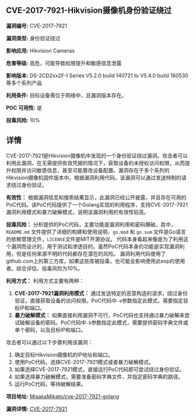 ## CVE-2017-7921-Hikvision摄像机身份验证绕过

**漏洞编号:** CVE-2017-7921

**漏洞类型:** 身份验证绕过

**影响应用:** Hikvision Cameras

**危害等级:** 高危，可能导致权限提升和敏感信息泄露

**影响版本:** DS-2CD2xx2F-I Series V5.2.0 build 140721 to V5.4.0 build 160530等多个系列产品

**利用条件:** 目标设备需位于网络中，且漏洞版本存在。

**POC 可用性:** 是

**投毒风险:** 10%

## 详情

CVE-2017-7921是Hikvision摄像机中发现的一个身份验证绕过漏洞。攻击者可以利用此漏洞，在无需提供有效凭据的情况下，获取设备的未授权访问权限，从而提升权限并访问敏感信息，甚至可能篡改设备配置。漏洞存在于多个系列的Hikvision摄像机固件版本中。根据漏洞利用代码，该漏洞可以通过发送特制的请求绕过身份验证。

**有效性：**
根据漏洞信息和搜索结果显示，此漏洞已经公开披露，并且存在可用的PoC代码。该PoC代码提供了一个Golang实现的利用程序，支持CVE-2017-7921漏洞利用模式和暴力破解模式，说明该漏洞利用的有效性较高。

**投毒风险：**
分析提供的PoC代码，主要功能是漏洞利用和密码爆破。其中，`README.md` 文件提供了详细的构建和使用说明，`go.mod` 和 `go.sum` 文件是Go语言的依赖管理文件，`LICENSE`文件是MIT开源协议。 代码本身看起来像是为了利用这个漏洞而设计的，用于测试和渗透目的。虽然PoC代码本身的功能是实现漏洞利用，但是任何来源不明的代码都存在潜在的风险。 漏洞利用代码使用了github.com上的第三方库，如果这些库被投毒，也可能会影响使用此exp的使用者。综合评估，投毒风险为10%。

**利用方式：**
利用方式主要有两种：
1.  **CVE-2017-7921漏洞利用模式：** 通过发送特定的恶意构造的请求，绕过身份验证，直接获取设备的访问权限。PoC代码中`-e`参数指定此模式，需要指定目标IP和端口。
2.  **暴力破解模式：** 如果直接利用漏洞不可行，PoC代码也支持通过暴力破解来尝试破解设备的密码。PoC代码中`-b`参数指定此模式，需要提供密码字典文件或单个密码，以及目标IP和端口。

攻击者可以通过以下步骤利用该漏洞：
1.  确定目标Hikvision摄像机的IP地址和端口。
2.  使用PoC代码，选择CVE-2017-7921模式或者暴力破解模式。
3.  如果选择CVE-2017-7921模式，直接运行PoC代码即可尝试绕过身份验证。
4.  如果选择暴力破解模式，需要准备密码字典文件，并指定密码字典的路径。
5.  运行PoC代码，等待破解结果。

**项目地址:** [MisakaMikato/cve-2017-7921-golang](https://github.com/MisakaMikato/cve-2017-7921-golang)

**漏洞详情:** [CVE-2017-7921](https://nvd.nist.gov/vuln/detail/CVE-2017-7921)
